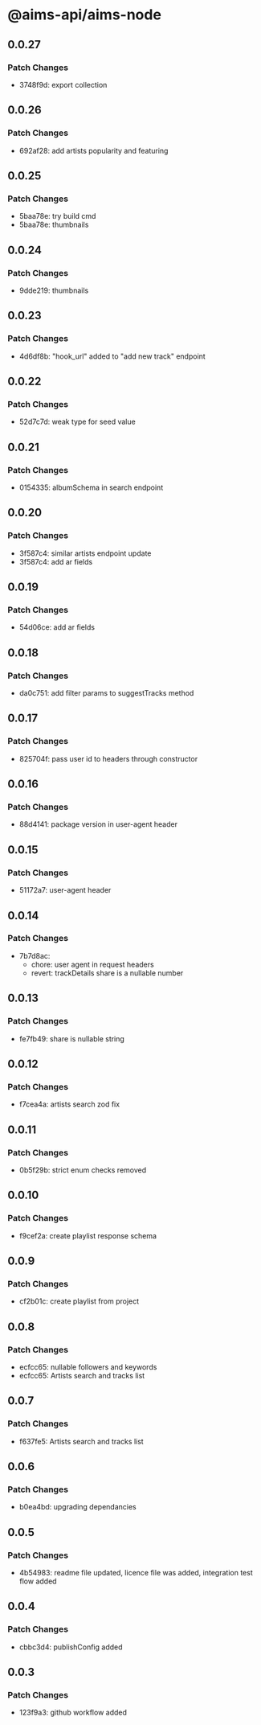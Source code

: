 # @aims-api/aims-node

## 0.0.27

### Patch Changes

- 3748f9d: export collection

## 0.0.26

### Patch Changes

- 692af28: add artists popularity and featuring

## 0.0.25

### Patch Changes

- 5baa78e: try build cmd
- 5baa78e: thumbnails

## 0.0.24

### Patch Changes

- 9dde219: thumbnails

## 0.0.23

### Patch Changes

- 4d6df8b: "hook_url" added to "add new track" endpoint

## 0.0.22

### Patch Changes

- 52d7c7d: weak type for seed value

## 0.0.21

### Patch Changes

- 0154335: albumSchema in search endpoint

## 0.0.20

### Patch Changes

- 3f587c4: similar artists endpoint update
- 3f587c4: add ar fields

## 0.0.19

### Patch Changes

- 54d06ce: add ar fields

## 0.0.18

### Patch Changes

- da0c751: add filter params to suggestTracks method

## 0.0.17

### Patch Changes

- 825704f: pass user id to headers through constructor

## 0.0.16

### Patch Changes

- 88d4141: package version in user-agent header

## 0.0.15

### Patch Changes

- 51172a7: user-agent header

## 0.0.14

### Patch Changes

- 7b7d8ac:
  - chore: user agent in request headers
  - revert: trackDetails share is a nullable number

## 0.0.13

### Patch Changes

- fe7fb49: share is nullable string

## 0.0.12

### Patch Changes

- f7cea4a: artists search zod fix

## 0.0.11

### Patch Changes

- 0b5f29b: strict enum checks removed

## 0.0.10

### Patch Changes

- f9cef2a: create playlist response schema

## 0.0.9

### Patch Changes

- cf2b01c: create playlist from project

## 0.0.8

### Patch Changes

- ecfcc65: nullable followers and keywords
- ecfcc65: Artists search and tracks list

## 0.0.7

### Patch Changes

- f637fe5: Artists search and tracks list

## 0.0.6

### Patch Changes

- b0ea4bd: upgrading dependancies

## 0.0.5

### Patch Changes

- 4b54983: readme file updated, licence file was added, integration test flow added

## 0.0.4

### Patch Changes

- cbbc3d4: publishConfig added

## 0.0.3

### Patch Changes

- 123f9a3: github workflow added
